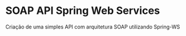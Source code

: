 # SOAP API Spring Web Services
Criação de uma simples API com arquitetura SOAP utilizando Spring-WS
